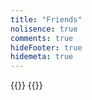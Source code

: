 ```yaml
---
title: "Friends"
nolisence: true
comments: true
hideFooter: true
hidemeta: true
---
```


{{<friend name="luminolt's Page" url="https://luminolt.cn/" logo=https://luminolt.cn/author/chenghao-chen/avatar_hu15811225952467136947.jpg word="Cryptography Learner">}}
{{<friend name="Jonathan523's Page" url="https://www.cestlavie.moe/" logo="/imgs/people/Jonathan523.png" word="每一个不曾起舞的日子, 都是对生命的辜负">}}